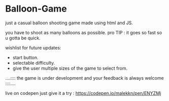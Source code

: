 # Balloon-Game
 
just a casual balloon shooting game made using html and JS.

you have to shoot as many balloons as possible.
pro TIP : it goes so fast so u gotta be quick.


wishlist for future updates:
- start button.
- selectable difficulty.
- give the user multiple sizes of the game to select from.


....:::: the game is under development and your feedback is always welcome ::::....

live on codepen just give it a try : https://codepen.io/malekkn/pen/ENYZMj
